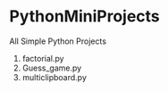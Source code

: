 # PythonMiniProjects
All Simple Python Projects

1. factorial.py
2. Guess_game.py
3. multiclipboard.py